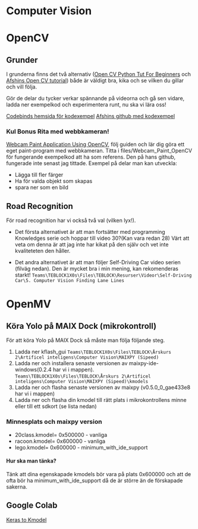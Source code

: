 # Computer Vision

# OpenCV
## Grunder
I grunderna finns det två alternativ ([Open CV Python Tut For Beginners](https://www.youtube.com/watch?v=kdLM6AOd2vc&list=PLS1QulWo1RIa7D1O6skqDQ-JZ1GGHKK-K&index=1) och [Afshins Open CV tutorial](https://www.youtube.com/watch?v=izN-NLpS5t8&list=PLiHa1s-EL3vjr0Z02ihr6Lcu4Q0rnRvjm&index=3))  både är väldigt bra, kika och se vilken du gillar och vill följa. 

Gör de delar du tycker verkar spännande på videorna och gå sen vidare, ladda ner exempelkod och experimentera runt, nu ska vi lära oss!

[Codebinds hemsida för kodexempel](http://www.codebind.com/category/python/opencv/)
[Afshins github med kodexempel](https://github.com/ashwin-pajankar/Python-OpenCV3)


### Kul Bonus Rita med webbkameran!
[Webcam Paint Application Using OpenCV](https://towardsdatascience.com/tutorial-webcam-paint-opencv-dbe356ab5d6c?), följ guiden och lär dig göra ett eget paint-program med webbkameran. Titta i files/Webcam_Paint_OpenCV för fungerande exempelkod att ha som referens. Den på hans github, fungerade inte senast jag tittade.
Exempel på delar man kan utveckla:
- Lägga till fler färger
- Ha för valda objekt som skapas
- spara ner som en bild


## Road Recognition
För road recognition har vi också två val (vilken lyx!). 

- Det första alternativet är att man fortsätter med programming Knowledges serie och hoppar till  video 30?(Kan vara redan 28) Värt att veta om denna är att jag inte har kikat på den själv och vet inte kvaliteteten den håller.

- Det andra alternativet är att man följer Self-Driving Car video serien (filväg nedan). Den är mycket bra i min mening, kan rekomenderas starkt!
`Teams\TEBLOCK1X0s\Files\TEBLOCK\Resurser\Videor\Self-Driving Car\5. Computer Vision Finding Lane Lines`

# OpenMV

## Köra Yolo på MAIX Dock (mikrokontroll)
För att köra Yolo på MAIX Dock så måste man följa följande steg.
1. Ladda ner kflash_gui
`Teams\TEBLOCK1X0s\Files\TEBLOCK\Årskurs 2\Artificel inteligens\Computer Vision\MAIXPY (Sipeed)`
2. Ladda ner och installera senaste versionen av  maixpy-ide-windows(0.2.4 har vi i mappen).
`Teams\TEBLOCK1X0s\Files\TEBLOCK\Årskurs 2\Artificel inteligens\Computer Vision\MAIXPY (Sipeed)\kmodels`
3. Ladda ner och flasha senaste versionen av maixpy (v0.5.0_0_gae433e8 har vi i mappen)
3. Ladda ner och flasha din kmodel till rätt plats i mikrokontrollens minne eller till ett sdkort (se lista nedan)

### Minnesplats och maixpy version

- 20class.kmodel= 0x500000 - vanliga
- racoon.kmodel= 0x600000 - vanliga
- lego.kmodel= 0x600000 - minimum_with_ide_support

#### Hur ska man tänka?
Tänk att dina egenskapade kmodels bör vara på plats 0x600000 och att de ofta bör ha minimum_with_ide_support
 då de är större än de förskapade sakerna.

## Google Colab
[Keras to Kmodel](https://colab.research.google.com/drive/1WHguFsueli-kBhyfcb5dDnZ66urTlFXU)
